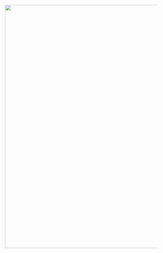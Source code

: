<p align="center"><img width="800" src="https://media4.giphy.com/media/7B25Ol4JQ3IMwQ7cxG/giphy.gif?cid=ecf05e4742rgnd4pqlgdvbiujpdxmk82cjmbkfwa1u88eldd&rid=giphy.gif"></p>
